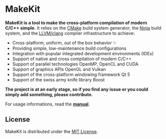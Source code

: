 # MakeKit

**MakeKit is a tool to make the cross-platform compilation of modern C/C++ simple.** It relies on the [CMake](https://cmake.org) build system generator, the [Ninja](https://ninja-build.org) build system, and the [LLVM/clang](http://llvm.org) compiler infrastructure to achieve:

- Cross-platform, uniform, out of the box behavior :sparkles:
- Providing simple, low-maintenance build configurations
- Integration with popular integrated development environments (IDEs)
- Support of native and cross compilation of modern C/C++
- Support of parallel technologies OpenMP, OpenCL and CUDA
- Support of graphics APIs OpenGL and Vulkan
- Support of the cross-platform windowing framework Qt 5
- Support of the swiss army knife library Boost

**The project is at an early stage, so if you find any issue or you could simply add something, please contribute.**

For usage informations, read the [**manual**](https://github.com/plasmacel/makekit/blob/master/manual/MANUAL.md).

## License

MakeKit is distributed under the [MIT License](https://github.com/plasmacel/makekit/blob/master/LICENSE.txt).
